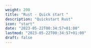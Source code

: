 ```yaml
---
weight: 200
title: "Rust - Quick start "
description: "Quickstart Rust"
icon: "start"
date: "2023-05-22T00:34:57+01:00"
lastmod: "2023-05-22T00:34:57+01:00"
draft: false
---
```



